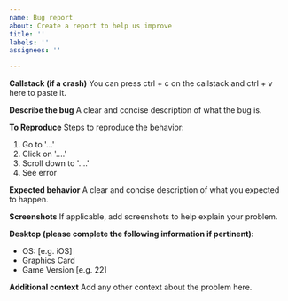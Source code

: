 ```yaml
---
name: Bug report
about: Create a report to help us improve
title: ''
labels: ''
assignees: ''

---
```


**Callstack (if a crash)**
You can press ctrl + c on the callstack and ctrl + v here to paste it.

**Describe the bug**
A clear and concise description of what the bug is.

**To Reproduce**
Steps to reproduce the behavior:
1. Go to '...'
2. Click on '....'
3. Scroll down to '....'
4. See error

**Expected behavior**
A clear and concise description of what you expected to happen.

**Screenshots**
If applicable, add screenshots to help explain your problem.

**Desktop (please complete the following information if pertinent):**
 - OS: [e.g. iOS]
 - Graphics Card
 - Game Version [e.g. 22]

**Additional context**
Add any other context about the problem here.
